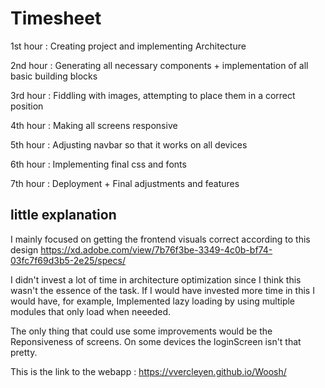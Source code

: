 # Timesheet

1st hour : Creating project and implementing Architecture

2nd hour : Generating all necessary components + implementation of all basic building blocks

3rd hour : Fiddling with images, attempting to place them in a correct position

4th hour : Making all screens responsive

5th hour : Adjusting navbar so that it works on all devices

6th hour : Implementing final css and fonts

7th hour : Deployment + Final adjustments and features

## little explanation

I mainly focused on getting the frontend visuals correct according to this design https://xd.adobe.com/view/7b76f3be-3349-4c0b-bf74-03fc7f69d3b5-2e25/specs/

I didn't invest a lot of time in architecture optimization since I think this wasn't the essence of the task.
If I would have invested more time in this I would have, for example, Implemented lazy loading by using multiple modules that only load when neeeded.

The only thing that could use some improvements would be the Reponsiveness of screens. On some devices the loginScreen isn't that pretty.

This is the link to the webapp : https://vvercleyen.github.io/Woosh/



